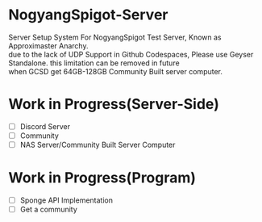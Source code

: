 # NogyangSpigot-Server
Server Setup System For NogyangSpigot Test Server, Known as Approximaster Anarchy.\
due to the lack of UDP Support in Github Codespaces, Please use Geyser Standalone. this limitation can be removed in future\
when GCSD get 64GB-128GB Community Built server computer.
# Work in Progress(Server-Side)
- [ ] Discord Server
- [ ] Community
- [ ] NAS Server/Community Built Server Computer

# Work in Progress(Program)
- [ ] Sponge API Implementation
- [ ] Get a community
